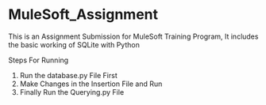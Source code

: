 # MuleSoft_Assignment
This is an Assignment Submission for MuleSoft Training Program, It includes the basic working of SQLite with Python

Steps For Running
1. Run the database.py File First
2. Make Changes in the Insertion File and Run
3. Finally Run the Querying.py File
